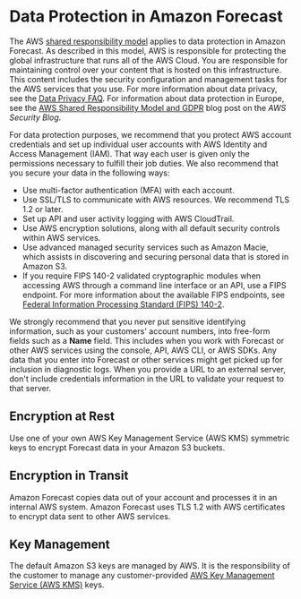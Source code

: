 # Data Protection in Amazon Forecast<a name="data-protection"></a>

The AWS [shared responsibility model](http://aws.amazon.com/compliance/shared-responsibility-model/) applies to data protection in Amazon Forecast\. As described in this model, AWS is responsible for protecting the global infrastructure that runs all of the AWS Cloud\. You are responsible for maintaining control over your content that is hosted on this infrastructure\. This content includes the security configuration and management tasks for the AWS services that you use\. For more information about data privacy, see the [Data Privacy FAQ](http://aws.amazon.com/compliance/data-privacy-faq)\. For information about data protection in Europe, see the [AWS Shared Responsibility Model and GDPR](http://aws.amazon.com/blogs/security/the-aws-shared-responsibility-model-and-gdpr/) blog post on the *AWS Security Blog*\.

For data protection purposes, we recommend that you protect AWS account credentials and set up individual user accounts with AWS Identity and Access Management \(IAM\)\. That way each user is given only the permissions necessary to fulfill their job duties\. We also recommend that you secure your data in the following ways:
+ Use multi\-factor authentication \(MFA\) with each account\.
+ Use SSL/TLS to communicate with AWS resources\. We recommend TLS 1\.2 or later\.
+ Set up API and user activity logging with AWS CloudTrail\.
+ Use AWS encryption solutions, along with all default security controls within AWS services\.
+ Use advanced managed security services such as Amazon Macie, which assists in discovering and securing personal data that is stored in Amazon S3\.
+ If you require FIPS 140\-2 validated cryptographic modules when accessing AWS through a command line interface or an API, use a FIPS endpoint\. For more information about the available FIPS endpoints, see [Federal Information Processing Standard \(FIPS\) 140\-2](http://aws.amazon.com/compliance/fips/)\.

We strongly recommend that you never put sensitive identifying information, such as your customers' account numbers, into free\-form fields such as a **Name** field\. This includes when you work with Forecast or other AWS services using the console, API, AWS CLI, or AWS SDKs\. Any data that you enter into Forecast or other services might get picked up for inclusion in diagnostic logs\. When you provide a URL to an external server, don't include credentials information in the URL to validate your request to that server\.

## Encryption at Rest<a name="encryption-at-rest"></a>

Use one of your own AWS Key Management Service \(AWS KMS\) symmetric keys to encrypt Forecast data in your Amazon S3 buckets\.

## Encryption in Transit<a name="encryption-in-transit"></a>

 Amazon Forecast copies data out of your account and processes it in an internal AWS system\. Amazon Forecast uses TLS 1\.2 with AWS certificates to encrypt data sent to other AWS services\.

## Key Management<a name="key-management"></a>

The default Amazon S3 keys are managed by AWS\. It is the responsibility of the customer to manage any customer\-provided [AWS Key Management Service \(AWS KMS\)](https://docs.aws.amazon.com/kms/latest/developerguide/overview.html) keys\.